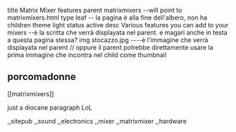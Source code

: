 title Matrix Mixer features
parent matrixmixers --will point to matrixmixers.html
type leaf -- la pagina è alla fine dell'albero, non ha children
theme light
status active
desc Various features you can add to your mixers --è la scritta che verrà displayata nel parent. e magari anche in testa a questa pagina stessa?
img stocazzo.jpg ----è l'immagine che verrà displayata nel parent // oppure il parent potrebbe direttamente usare la prima immagine che incontra nel child come thumbnail



## porcomadonne

[[matrixmixers]]

just a diocane paragraph LoL

,,sitepub
,,sound
,,electronics
,,mixer
,,matrixmixer
,,hardware
